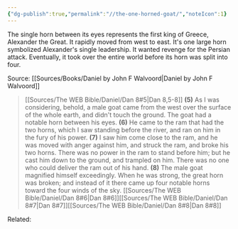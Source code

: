 ```yaml
---
{"dg-publish":true,"permalink":"//the-one-horned-goat/","noteIcon":1}
---
```


The single horn between its eyes represents the first king of Greece, Alexander the Great. It rapidly moved from west to east. It's one large horn symbolized Alexander's single leadership. It wanted revenge for the Persian attack. Eventually, it took over the entire world before its horn was split into four.

Source: [[Sources/Books/Daniel by John F Walvoord\|Daniel by John F Walvoord]]

> [[Sources/The WEB Bible/Daniel/Dan 8#5\|Dan 8,5-8]]
> **(5)** As I was considering, behold, a male goat came from the west over the surface of the whole earth, and didn't touch the ground. The goat had a notable horn between his eyes.
> **(6)** He came to the ram that had the two horns, which I saw standing before the river, and ran on him in the fury of his power.
> **(7)** I saw him come close to the ram, and he was moved with anger against him, and struck the ram, and broke his two horns. There was no power in the ram to stand before him; but he cast him down to the ground, and trampled on him. There was no one who could deliver the ram out of his hand.
> **(8)** The male goat magnified himself exceedingly. When he was strong, the great horn was broken; and instead of it there came up four notable horns toward the four winds of the sky.
> [[Sources/The WEB Bible/Daniel/Dan 8#6\|Dan 8#6]][[Sources/The WEB Bible/Daniel/Dan 8#7\|Dan 8#7]][[Sources/The WEB Bible/Daniel/Dan 8#8\|Dan 8#8]]

Related:

